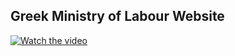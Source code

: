 ## Greek Ministry of Labour Website

[![Watch the video](https://i.imgur.com/G7TDWpj.png)](https://www.youtube.com/watch?v=F01zwvbmjsE&list=PLXKopXHbhib9sAlftkMec8kKnKwxgpynv&index=4 "Επανασχεδιασμός του ιστοχώρου του Υπουργείου Εργασίας")
